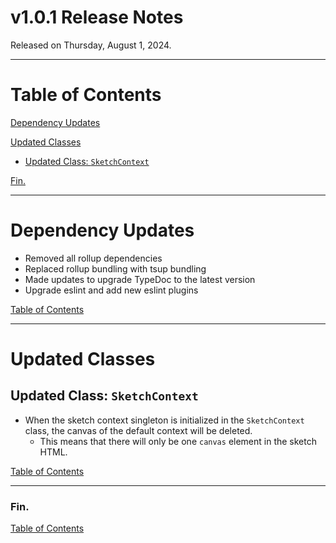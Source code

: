 # v1.0.1 Release Notes

Released on Thursday, August 1, 2024.

----

# Table of Contents

[Dependency Updates](#dependency-updates)

[Updated Classes](#updated-classes)

* [Updated Class: `SketchContext`](#updated-class-sketchcontext)

[Fin.](#fin)

----

# Dependency Updates

* Removed all rollup dependencies
* Replaced rollup bundling with tsup bundling
* Made updates to upgrade TypeDoc to the latest version
* Upgrade eslint and add new eslint plugins

[Table of Contents](#table-of-contents)

----

# Updated Classes

## Updated Class: `SketchContext`

* When the sketch context singleton is initialized in the `SketchContext` class, the canvas of the default context will
  be deleted.
  * This means that there will only be one `canvas` element in the sketch HTML.

[Table of Contents](#table-of-contents)

----

### Fin.

[Table of Contents](#table-of-contents)
